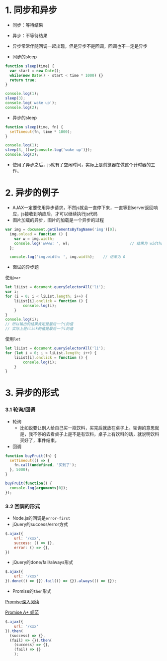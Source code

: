 # 1. 同步和异步
+ 同步：等待结果
+ 异步：不等待结果
+ 异步常常伴随回调一起出现，但是异步不是回调，回调也不一定是异步

+ 同步的sleep
```javascript
function sleep(time) {
  var start = new Date();
  while(new Date() - start < time * 1000) {}
  return true;
}

console.log(1);
sleep(3);
console.log('wake up');
console.log(2);
```
+ 异步的sleep

```javascript
function sleep(time, fn) {
  setTimeout(fn, time * 1000);
}

console.log(1);
sleep(3, ()=>{console.log('wake up')});
console.log(2);
```
+ 使用了异步之后，js就有了空闲时间，实际上是浏览器在做这个计时器的工作。

# 2. 异步的例子
+ AJAX一定要使用异步请求，不然js就会一直停下来，一直等到server返回响应，js接收到响应后，才可以继续执行js代码
+ 图片加载的异步，图片的加载是一个异步的过程
```javascript
var img = document.getElementsByTagName('img')[0];
  img.onload = function () {
    var w = img.width;
    console.log('wwww: ', w);							// 结果为 width的宽度
  };

  console.log('img.width: ', img.width);	// 结果为 0
```
+ 面试的异步题

使用`var`

```javascript
let liList = document.querySelectorAll('li');
var i;
for (i = 0; i < liList.length; i++) {
	liList[i].onclick = function () {
		console.log(i);
	}
}
console.log(i);
// 所以输出的结果肯定是最后一个i的值
// 实际上是click的值是最后一个i的值
```

使用`let`

```javascript
let liList = document.querySelectorAll('li');
for (let i = 0; i < liList.length; i++) {
	liList[i].onclick = function () {
		console.log(i);
	}
}
```

# 3. 异步的形式

### 3.1 轮询/回调

+ 轮询
	+ 比如说要让别人给自己买一瓶饮料，买完后就放在桌子上。轮询的意思就是，我不停的去看桌子上是不是有饮料，桌子上有饮料的话，就说明饮料买好了，事件结束。
+ 回调

```javascript
function buyFruit(fn) {
  setTimeout(() => {
    fn.call(undefined, '买到了');
  }, 5000);
}

buyFruit(function() {
  console.log(arguments[0]);
});
```
### 3.2 回调的形式
+ Node.js的回调是`error-first`
+ jQuery的success/error方式
```javascript
$.ajax({
	url: '/xxx',
	success: () => {},
	error: () => {},
})
```

+ jQuery的done/fail/always形式

```javascript
$.ajax({
	url: '/xxx'
}).done(() => {}).fail(() => {}).always(() => {});
```

+ Promise的`then`形式

[Promise深入阅读](http://www.cnblogs.com/hustskyking/p/promise.html)

[Promise A+ 规范](https://segmentfault.com/a/1190000002452115)

```javascript
$.ajax({
	url: '/xxx'
}).then(
  (success) => {}, 
  (fail) => {}).then(
    (success) => {}, 
    (fail) => {}
	);
```
